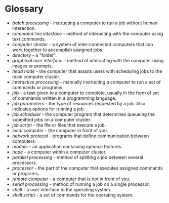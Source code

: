 # Glossary

* _batch processing_ - instructing a computer to run a job without human interaction.  
* _command line interface_ - method of interacting with the computer using text commands. 
* _computer cluster_ - a system of inter-connected computers that can work together to accomplish assigned jobs. 
* _directory_ - a "folder".
* _graphical user interface_ - method of interacting with the computer using images or prompts. 
* _head node_ - the computer that assists users with scheduling jobs to the main computer cluster. 
* _interactive processing_ - manually instructing a computer to run a set of commands or programs. 
* _job_ - a task given to a computer to complete, usually in the form of set of commands written in a programming language. 
* _job parameters_ - the type of resources requested by a job. Also indicates options for running a job. 
* _job scheduler_ - the computer program that determines queueing the submitted jobs on a computer cluster.   
* _job script_ - the file or files that execute a job.   
* _local computer_ - the computer in front of you.
* _network protocol_ - programs that define communication between computers. 
* _module_ - an application containing optional features.  
* _node_ - a computer within a computer cluster. 
* _parallel processing_ - method of splitting a job between several processors.  
* _processor_ - the part of the computer that executes assigned commands or programs.    
* _remote computer_ - a computer that is not in front of you.
* _serial processing_ - method of running a job on a single processor. 
* _shell_ - a user interface to the operating system.  
* _shell script_ - a set of commands for the operating system.  
